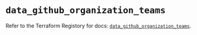 # `data_github_organization_teams`

Refer to the Terraform Registory for docs: [`data_github_organization_teams`](https://registry.terraform.io/providers/integrations/github/5.33.0/docs/data-sources/organization_teams).
